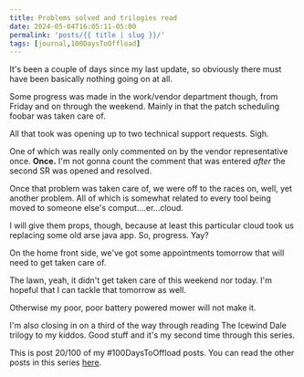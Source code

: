 ```yaml
---
title: Problems solved and trilogies read
date: 2024-05-04T16:05:11-05:00
permalink: 'posts/{{ title | slug }}/'
tags: [journal,100DaysToOffload]
---
```

It's been a couple of days since my last update, so obviously there must have been basically nothing going on at all. 

Some progress was made in the work/vendor department though, from Friday and on through the weekend. Mainly in that the patch scheduling foobar was taken care of.

All that took was opening up to two technical support requests. Sigh.

One of which was really only commented on by the vendor representative once. **Once.** I'm not gonna count the comment that was entered *after* the second SR was opened and resolved. 

Once that problem was taken care of, we were off to the races on, well, yet another problem. All of which is somewhat related to every tool being moved to someone else's comput....er...cloud. 

I will give them props, though, because at least this particular cloud took us replacing some old arse java app. So, progress. Yay?

On the home front side, we've got some appointments tomorrow that will need to get taken care of. 

The lawn, yeah, it didn't get taken care of this weekend nor today. I'm hopeful that I can tackle that tomorrow as well.

Otherwise my poor, poor battery powered mower will not make it.

I'm also closing in on a third of the way through reading The Icewind Dale trilogy to my kiddos. Good stuff and it's my second time through this series.

This is post 20/100 of my #100DaysToOffload posts. You can read the other posts in this series [here](/tags/100daystooffload).